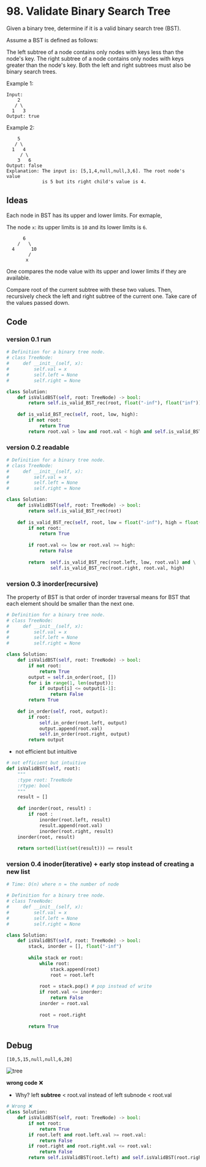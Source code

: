 # 98. Validate Binary Search Tree


Given a binary tree, determine if it is a valid binary search tree (BST).

Assume a BST is defined as follows:

The left subtree of a node contains only nodes with keys less than the node's key.
The right subtree of a node contains only nodes with keys greater than the node's key.
Both the left and right subtrees must also be binary search trees.

Example 1:

```
Input:
    2
   / \
  1   3
Output: true
```

Example 2:

```
    5
   / \
  1   4
     / \
    3   6
Output: false
Explanation: The input is: [5,1,4,null,null,3,6]. The root node's value
             is 5 but its right child's value is 4.          
```

## Ideas

Each node in BST has its upper and lower limits. For exmaple,

The node `x`: its upper limits is `10` and its lower limits is `6`.

``` 
      6 
    /   \
  4      10
        /
       x
```

One compares the node value with its upper and lower limits if they are available. 

Compare root of the current subtree with these two values. Then, recursively check the left and right subtree of the current one. Take care of the values passed down.

## Code 

### version 0.1 run 

``` python
# Definition for a binary tree node.
# class TreeNode:
#     def __init__(self, x):
#         self.val = x
#         self.left = None
#         self.right = None

class Solution:
    def isValidBST(self, root: TreeNode) -> bool:
        return self.is_valid_BST_rec(root, float("-inf"), float("inf"))
    
    def is_valid_BST_rec(self, root, low, high):
        if not root:
            return True 
        return root.val > low and root.val < high and self.is_valid_BST_rec(root.left, low, root.val) and self.is_valid_BST_rec(root.right, root.val, high)
```

### version 0.2 readable

``` python
# Definition for a binary tree node.
# class TreeNode:
#     def __init__(self, x):
#         self.val = x
#         self.left = None
#         self.right = None

class Solution:
    def isValidBST(self, root: TreeNode) -> bool:
        return self.is_valid_BST_rec(root)
    
    def is_valid_BST_rec(self, root, low = float("-inf"), high = float("inf")):
        if not root:
            return True 
        
        if root.val <= low or root.val >= high:
            return False 
        
        return  self.is_valid_BST_rec(root.left, low, root.val) and \
                self.is_valid_BST_rec(root.right, root.val, high)
```

### version 0.3 inorder(recursive) 

The property of BST is that order of inorder traversal means for BST that each element should be smaller than the next one.

``` python
# Definition for a binary tree node.
# class TreeNode:
#     def __init__(self, x):
#         self.val = x
#         self.left = None
#         self.right = None

class Solution:
    def isValidBST(self, root: TreeNode) -> bool:
        if not root:
            return True 
        output = self.in_order(root, [])
        for i in range(1, len(output)):
            if output[i] <= output[i-1]:
                return False 
        return True 
        
    def in_order(self, root, output):
        if root:
	        self.in_order(root.left, output)
	        output.append(root.val)
	        self.in_order(root.right, output)
        return output    
```

- not efficient but intuitive

``` python 
# not efficient but intuitive
def isValidBST(self, root):
    """
    :type root: TreeNode
    :rtype: bool
    """
    result = []
    
    def inorder(root, result) :
        if root :
            inorder(root.left, result)
            result.append(root.val)
            inorder(root.right, result)
    inorder(root, result)
    
    return sorted(list(set(result))) == result

```

### version 0.4 inoder(iterative) + early stop instead of creating a new list 

``` python
# Time: O(n) where n = the number of node

# Definition for a binary tree node.
# class TreeNode:
#     def __init__(self, x):
#         self.val = x
#         self.left = None
#         self.right = None

class Solution:
    def isValidBST(self, root: TreeNode) -> bool:
        stack, inorder = [], float("-inf")
        
        while stack or root:
            while root:
                stack.append(root)
                root = root.left 
            
            root = stack.pop() # pop instead of write 
            if root.val <= inorder:
                return False 
            inorder = root.val
            
            root = root.right
            
        return True 
```


## Debug 

```
[10,5,15,null,null,6,20] 
```
![tree](https://i.imgur.com/QgiaMR9.png)
 
**wrong code** ❌

- Why? left **subtree** < root.val instead of  left subnode < root.val

``` python
# Wrong ❌
class Solution:
    def isValidBST(self, root: TreeNode) -> bool:
        if not root:
            return True 
        if root.left and root.left.val >= root.val:
            return False 
        if root.right and root.right.val <= root.val:
            return False 
        return self.isValidBST(root.left) and self.isValidBST(root.right)
```